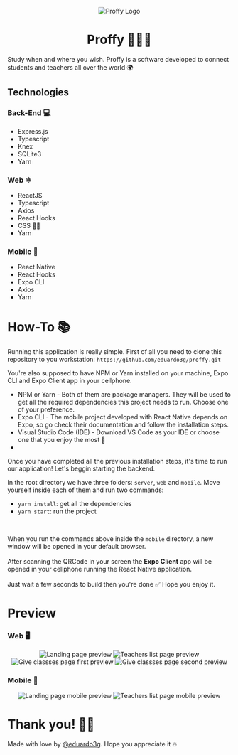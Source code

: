 <p align="center">
  <img alt="Proffy Logo" title="Proffy" src="./.github/landing.png" />
</p>

<h1 align="center">
  Proffy 👨🏽‍🏫
</h1>

Study when and where you wish. Proffy is a software developed to connect students and teachers all over the world 🌍

## Technologies

### Back-End 💻
- Express.js
- Typescript
- Knex
- SQLite3
- Yarn

### Web ⚛️
- ReactJS
- Typescript
- Axios
- React Hooks
- CSS 💅🏽
- Yarn

### Mobile 📱
- React Native
- React Hooks
- Expo CLI
- Axios
- Yarn

# How-To 📚
Running this application is really simple. First of all you need to clone this repository to you workstation: `https://github.com/eduardo3g/proffy.git`

You're also supposed to have NPM or Yarn installed on your machine, Expo CLI and Expo Client app in your cellphone.

- NPM or Yarn - Both of them are package managers. They will be used to get all the required dependencies this project needs to run. Choose one of your
preference.
- Expo CLI - The mobile project developed with React Native depends on Expo, so go check their documentation and follow the installation steps.
- Visual Studio Code (IDE) - Download VS Code as your IDE or choose one that you enjoy the most 🚀
-

Once you have completed all the previous installation steps, it's time to run our application! Let's beggin starting the backend. <br />

In the root directory we have three folders: `server`, `web` and `mobile`. Move yourself inside each of them and run two commands: <br />
- `yarn install`: get all the dependencies
- `yarn start`: run the project
<br />

When you run the commands above inside the `mobile` directory, a new window will be opened in your default browser.
<br /><br />
After scanning the QRCode in your screen the <b>Expo Client</b> app will be opened in your cellphone running the React Native application.
<br /><br />
Just wait a few seconds to build then you're done ✅ Hope you enjoy it.

# Preview

### Web 🖥️
<p align="center">
  <img src="./.github/preview-web-landing.png" alt="Landing page preview" />
  <img src="./.github/preview-web-teachers.png" alt="Teachers list page preview" />
  <img src="./.github/preview-web-give-classes-1.png" alt="Give classses page first preview" />
  <img src="./.github/preview-web-give-classes-2.png" alt="Give classses page second preview" />
</p>

### Mobile 📱
<p align="center">
  <img src="./.github/preview-mobile-landing.jpeg" alt="Landing page mobile preview" />
  <img src="./.github/preview-mobile-teachers.jpeg" alt="Teachers list page mobile preview" />
</p>

# Thank you! 🙋🏽
Made with love by <a target="_blank" href="https://www.linkedin.com/in/eduscaramella/">@eduardo3g</a>. Hope you appreciate it 🔥
